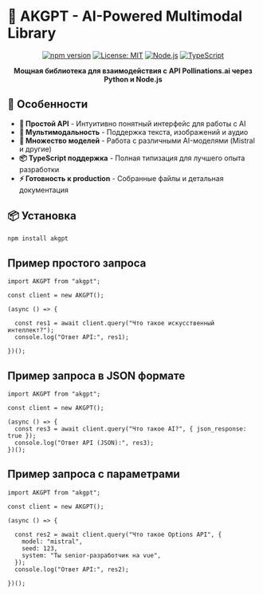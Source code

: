 # 🤖 AKGPT - AI-Powered Multimodal Library

<div align="center">

[![npm version](https://img.shields.io/npm/v/akgpt.svg?style=for-the-badge)](https://www.npmjs.com/package/akgpt)
[![License: MIT](https://img.shields.io/badge/License-MIT-blue.svg?style=for-the-badge)](LICENSE)
[![Node.js](https://img.shields.io/badge/Node.js-18%2B-green?style=for-the-badge&logo=node.js)](https://nodejs.org/)
[![TypeScript](https://img.shields.io/badge/TypeScript-Ready-blue?style=for-the-badge&logo=typescript)](https://www.typescriptlang.org/)

**Мощная библиотека для взаимодействия с API Pollinations.ai через Python и Node.js**

</div>

## 🌟 Особенности

- **🚀 Простой API** - Интуитивно понятный интерфейс для работы с AI
- **🎯 Мультимодальность** - Поддержка текста, изображений и аудио
- **🤖 Множество моделей** - Работа с различными AI-моделями (Mistral и другие)
- **📦 TypeScript поддержка** - Полная типизация для лучшего опыта разработки
- **⚡ Готовность к production** - Собранные файлы и детальная документация

## 📦 Установка

```bash
npm install akgpt
```

## Пример простого запроса
```
import AKGPT from "akgpt";

const client = new AKGPT();

(async () => {

  const res1 = await client.query("Что такое искусственный интеллект?");
  console.log("Ответ API:", res1);

})();
```

## Пример запроса в JSON формате
```
import AKGPT from "akgpt";

const client = new AKGPT();

(async () => {
  const res3 = await client.query("Что такое AI?", { json_response: true });
  console.log("Ответ API (JSON):", res3);
})();
```

## Пример запроса с параметрами
```
import AKGPT from "akgpt";

const client = new AKGPT();

(async () => {

  const res2 = await client.query("Что такое Options API", {
    model: "mistral",
    seed: 123,
    system: "Ты senior-разработчик на vue",
  });
  console.log("Ответ API:", res2);

})();
```
